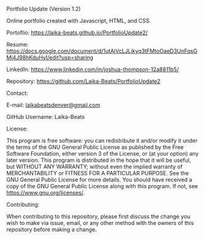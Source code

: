 Portfolio Update (Version 1.2)

Online portfolio created with Javascript, HTML, and CSS.

Portoflio: https://laika-beats.github.io/PortfolioUpdate2/

Resume: https://docs.google.com/document/d/1utAjVcLJLjkyq3tFMtoOaeD3UnFqsGMi4J98hKduHyI/edit?usp=sharing

LinkedIn: https://www.linkedin.com/in/joshua-thompson-12a8811b5/

Repository: https://github.com/Laika-Beats/PortfolioUpdate2

Contact:

E-mail: laikabeatsdenver@gmail.com

GitHub Username: Laika-Beats

License:

This program is free software: you can redistribute it and/or modify it under the terms of the GNU General Public License as published by the Free Software Foundation, either version 3 of the License, or (at your option) any later version. This program is distributed in the hope that it will be useful, but WITHOUT ANY WARRANTY; without even the implied warranty of MERCHANTABILITY or FITNESS FOR A PARTICULAR PURPOSE. See the GNU General Public License for more details. You should have received a copy of the GNU General Public License along with this program. If not, see https://www.gnu.org/licenses/.

Contributing:

When contributing to this repository, please first discuss the change you wish to make via issue, email, or any other method with the owners of this repository before making a change.
